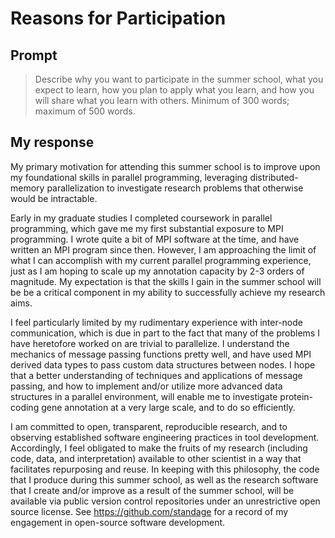 # Reasons for Participation

## Prompt

> Describe why you want to participate in the summer school, what you expect to learn, how you plan to apply what you learn, and how you will share what you learn with others. Minimum of 300 words; maximum of 500 words.

## My response

My primary motivation for attending this summer school is to improve upon my foundational skills in parallel programming, leveraging distributed-memory parallelization to investigate research problems that otherwise would be intractable.

Early in my graduate studies I completed coursework in parallel programming, which gave me my first substantial exposure to MPI programming. I wrote quite a bit of MPI software at the time, and have written an MPI program since then. However, I am approaching the limit of what I can accomplish with my current parallel programming experience, just as I am hoping to scale up my annotation capacity by 2-3 orders of magnitude. My expectation is that the skills I gain in the summer school will be be a critical component in my ability to successfully achieve my research aims.

I feel particularly limited by my rudimentary experience with inter-node communication, which is due in part to the fact that many of the problems I have heretofore worked on are trivial to parallelize. I understand the mechanics of message passing functions pretty well, and have used MPI derived data types to pass custom data structures between nodes. I hope that a better understanding of techniques and applications of message passing, and how to implement and/or utilize more advanced data structures in a parallel environment, will enable me to investigate protein-coding gene annotation at a very large scale, and to do so efficiently.

I am committed to open, transparent, reproducible research, and to observing established software engineering practices in tool development. Accordingly, I feel obligated to make the fruits of my research (including code, data, and interpretation) available to other scientist in a way that facilitates repurposing and reuse. In keeping with this philosophy, the code that I produce during this summer school, as well as the research software that I create and/or improve as a result of the summer school, will be available via public version control repositories under an unrestrictive open source license. See https://github.com/standage for a record of my engagement in open-source software development.